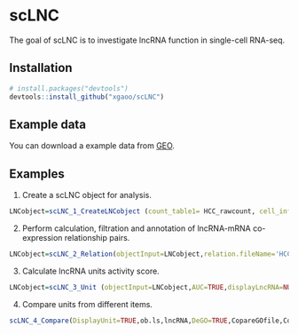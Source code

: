 
<!-- README.md is generated from README.Rmd. Please edit that file -->

# scLNC

<!-- badges: start -->
<!-- badges: end -->

The goal of scLNC is to investigate lncRNA function in single-cell
RNA-seq.

## Installation

``` r
# install.packages("devtools")
devtools::install_github("xgaoo/scLNC")
```

## Example data

You can download a example data from
[GEO](https://www.ncbi.nlm.nih.gov/geo/query/acc.cgi?acc=GSE98638).

## Examples

1.  Create a scLNC object for analysis.

``` r
LNCobject=scLNC_1_CreateLNCobject (count_table1= HCC_rawcount, cell_info1= HCC_cellinfo)
```

2.  Perform calculation, filtration and annotation of lncRNA-mRNA
    co-expression relationship pairs.

``` r
LNCobject=scLNC_2_Relation(objectInput=LNCobject,relation.fileName='HCC',pairs.filter=TRUE,corcut=0.6,anno.pairs=TRUE)
```

3.  Calculate lncRNA units activity score.

``` r
LNCobject=scLNC_3_Unit (objectInput=LNCobject,AUC=TRUE,displayLncRNA=NULL,DEAUC=TRUE,item.add=NULL,DEitem='majorCluster')
```

4.  Compare units from different items.

``` r
scLNC_4_Compare(DisplayUnit=TRUE,ob.ls,lncRNA,DeGO=TRUE,CopareGOfile,CopareGeneList)
```
